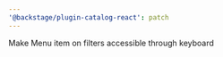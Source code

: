 ```yaml
---
'@backstage/plugin-catalog-react': patch
---
```


Make Menu item on filters accessible through keyboard
